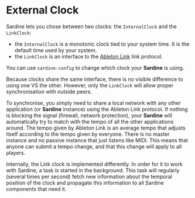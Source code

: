 # External Clock

Sardine lets you chose between two clocks: the `InternalClock` and the `LinkClock`:

-   the `InternalClock` is a monotonic clock tied to your system time. It is the default time used by your system.
-   the `LinkClock` is an interface to the [Ableton Link](https://www.ableton.com/en/link/) link protocol.

You can use `sardine-config` to change which clock your **Sardine** is using.

Because clocks share the same interface, there is no visible difference to using one VS the other. However, only the `LinkClock` will allow proper synchronisation with outside peers.

To synchronise, you simply need to share a local network with any other application (or **Sardine** instance) using the Ableton Link protocol. If nothing is blocking the signal (firewall, network protection), your **Sardine** will automatically try to match with the tempo of all the other applications around.
The tempo given by Ableton Link is an average tempo that adjusts itself according to the tempo given by everyone. There is no master instance and no passive instance that just listens like MIDI. This means that anyone can submit a tempo change, and that this change will apply to all players.

Internally, the Link clock is implemented differently. In order for it to work with Sardine, a task is started in the background. This task will regularly (several times per second) fetch new information about the temporal position of the clock and propagate this information to all Sardine components that need it.


